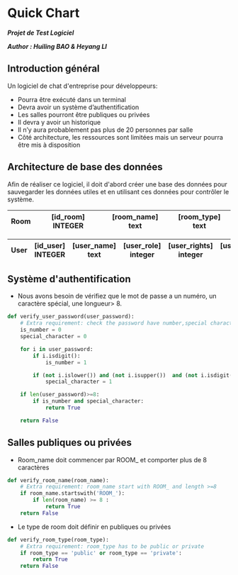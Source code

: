 # Quick Chart
_**Projet de Test Logiciel**_

_**Author : Huiling BAO & Heyang LI**_

Introduction général
--
Un logiciel de chat d'entreprise pour développeurs:
- Pourra être exécuté dans un terminal
- Devra avoir un système d’authentification
- Les salles pourront être publiques ou privées
- Il devra y avoir un historique
- Il n’y aura probablement pas plus de 20 personnes par salle
- Côté architecture, les ressources sont limitées mais un serveur pourra être mis à disposition

Architecture de base des données
--
Afin de réaliser ce logiciel, il doit d'abord créer une base des données pour sauvegarder les données utiles et en utilisant ces données pour contrôler le système.

| Room |[id_room] INTEGER|[room_name] text|[room_type] text|
| :------------: | :------------: | :------------: | :------------: |

| User |[id_user] INTEGER|[user_name] text|[user_role] integer|[user_rights] integer|[user_password] text|
| :------------: | :------------: | :------------: | :------------: | :------------: | :------------: |

Système d'authentification
--
- Nous avons besoin de vérifiez que le mot de passe a un numéro, un caractère spécial, une longueur> 8.

```python
def verify_user_password(user_password):
	# Extra requirement: check the password have number,special character, length>8 
	is_number = 0
	special_character = 0

	for i in user_password:
		if i.isdigit():
			is_number = 1

		if (not i.islower()) and (not i.isupper())  and (not i.isdigit()):
			special_character = 1

	if len(user_password)>=8:
		if is_number and special_character:
			return True

	return False
```

Salles publiques ou privées
--
- Room\_name doit commencer par ROOM\_ et comporter plus de 8 caractères

```python
def verify_room_name(room_name):
	# Extra requirement: room_name start with ROOM_ and length >=8
	if room_name.startswith('ROOM_'):
		if len(room_name) >= 8 :
			return True
	return False
```
- Le type de room doit définir en publiques ou privées

```python
def verify_room_type(room_type):
	# Extra requirement: room_type has to be public or private
	if room_type == 'public' or room_type == 'private':
		return True
	return False
```

